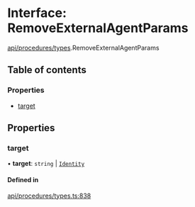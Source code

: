 # Interface: RemoveExternalAgentParams

[api/procedures/types](../wiki/api.procedures.types).RemoveExternalAgentParams

## Table of contents

### Properties

- [target](../wiki/api.procedures.types.RemoveExternalAgentParams#target)

## Properties

### target

• **target**: `string` \| [`Identity`](../wiki/api.entities.Identity.Identity)

#### Defined in

[api/procedures/types.ts:838](https://github.com/PolymeshAssociation/polymesh-sdk/blob/2d3ac2ae/src/api/procedures/types.ts#L838)
